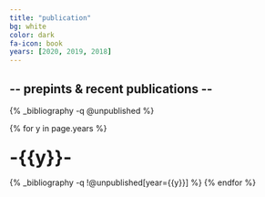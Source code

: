 ```yaml
---
title: "publication"
bg: white
color: dark
fa-icon: book
years: [2020, 2019, 2018]
---
```


<!-- <p>
<a href="http://scholar.google.com/citations?user=SkBxudIAAAAJ&amp;hl=en">
  <i class="ai ai-google-scholar fa-1x"></i>
   Google Scholar
</a>
</p> -->
##  -- prepints & recent publications --

{% _bibliography -q @unpublished %}

{% for y in page.years %}
  <h3 class="year"><font size="+3">-{{y}}-</font></h3>
  {% _bibliography -q !@unpublished[year={{y}}] %}
{% endfor %}
